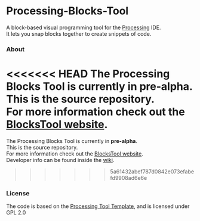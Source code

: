 Processing-Blocks-Tool
======================

A block-based visual programming tool for the [Processing](http://www.processing.org) IDE.  
It lets you snap blocks together to create snippets of code.

### About

<<<<<<< HEAD
The Processing Blocks Tool is currently in pre-alpha.
This is the source repository.  
For more information check out the [BlocksTool website](http://bitcraftlab.github.com/Processing-Blocks-Tool/).
=======
The Processing Blocks Tool is currently in **pre-alpha**.  
This is the source repository.  
For more information check out the [BlocksTool website](http://bitcraftlab.github.com/Processing-Blocks-Tool/).   
Developer info can be found inside the [wiki](https://github.com/bitcraftlab/Processing-Blocks-Tool/wiki).
>>>>>>> 5a61432abef787d0842e073efabefd9908ad6e6e

### License

The code is based on the [Processing Tool Template](https://github.com/bitcraftlab/Processing-Tool-Template),
and is licensed under GPL 2.0
